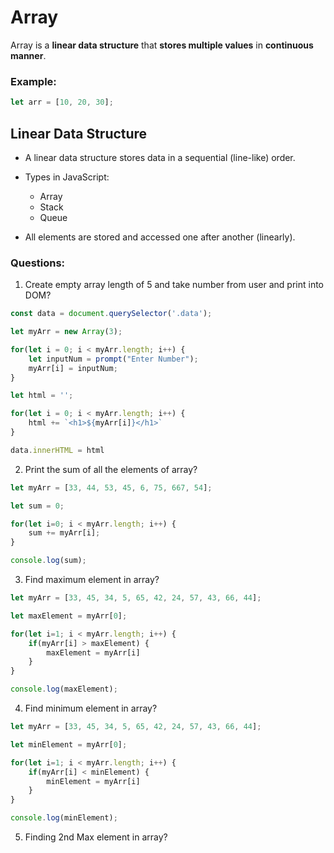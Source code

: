 # Array
Array is a **linear data structure** that **stores multiple values** in **continuous manner**.

### Example:
```js
let arr = [10, 20, 30];
```

## Linear Data Structure

* A linear data structure stores data in a sequential (line-like) order.

* Types in JavaScript:
    * Array
    * Stack
    * Queue

* All elements are stored and accessed one after another (linearly).


### Questions:

1. Create empty array length of 5 and take number from user and print into DOM?
```js
const data = document.querySelector('.data');

let myArr = new Array(3);

for(let i = 0; i < myArr.length; i++) {
    let inputNum = prompt("Enter Number");
    myArr[i] = inputNum;
}

let html = '';

for(let i = 0; i < myArr.length; i++) {
    html += `<h1>${myArr[i]}</h1>`
}

data.innerHTML = html

```

2. Print the sum of all the elements of array?
```js
let myArr = [33, 44, 53, 45, 6, 75, 667, 54];

let sum = 0;

for(let i=0; i < myArr.length; i++) {
    sum += myArr[i];
}

console.log(sum);
```

3. Find maximum element in array?
```js
let myArr = [33, 45, 34, 5, 65, 42, 24, 57, 43, 66, 44];

let maxElement = myArr[0];

for(let i=1; i < myArr.length; i++) {
    if(myArr[i] > maxElement) {
        maxElement = myArr[i]
    }
}

console.log(maxElement);
```

4. Find minimum element in array?
```js
let myArr = [33, 45, 34, 5, 65, 42, 24, 57, 43, 66, 44];

let minElement = myArr[0];

for(let i=1; i < myArr.length; i++) {
    if(myArr[i] < minElement) {
        minElement = myArr[i]
    }
}

console.log(minElement);
```

5. Finding 2nd Max element in array?
```js

```